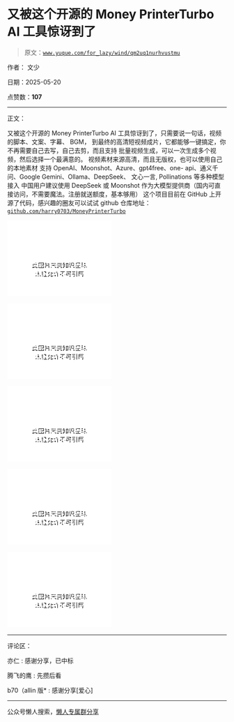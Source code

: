 # 又被这个开源的 Money PrinterTurbo AI 工具惊讶到了

> 原文：[`www.yuque.com/for_lazy/wind/qm2uq1nurhvustmu`](https://www.yuque.com/for_lazy/wind/qm2uq1nurhvustmu)

作者： 文少

日期：2025-05-20

点赞数：**107**

* * *

正文：

又被这个开源的 Money PrinterTurbo AI 工具惊讶到了，只需要说一句话，视频的脚本、文案、字幕、 BGM，
到最终的高清短视频成片，它都能够一键搞定，你不再需要自己去写，自己去剪，而且支持 批量视频生成，可以一次生成多个视频，然后选择一个最满意的。
视频素材来源高清，而且无版权，也可以使用自己的本地素材 支持 OpenAI、Moonshot、Azure、gpt4free、one-
api、通义千问、Google Gemini、Ollama、DeepSeek、 文心一言, Pollinations 等多种模型接入 中国用户建议使用
DeepSeek 或 Moonshot 作为大模型提供商（国内可直接访问，不需要魔法。注册就送额度，基本够用） 这个项目目前在 GitHub
上开源了代码，感兴趣的圈友可以试试
github 仓库地址：[`github.com/harry0703/MoneyPrinterTurbo`](https://github.com/harry0703/MoneyPrinterTurbo)

![](img/853b3942f700d1aa9c45fd18ccf793c8.png "None")

![](img/51ee2d0ae5a702ff8da8fa6e5d292c20.png "None")

![](img/37185bb107e140f5bb8f7462c6adebec.png "None")

![](img/9396fdba70640e864e5687b922ec573b.png "None")

![](img/737d508e2dabb38487773f2bef4cd71c.png "None")

* * *

评论区：

亦仁 : 感谢分享，已中标

腾飞的鹰 : 先攒后看

b70（allin 版* : 感谢分享[爱心]

* * *

公众号懒人搜索，[懒人专属群分享](https://lazybook.fun/#/blog/group)